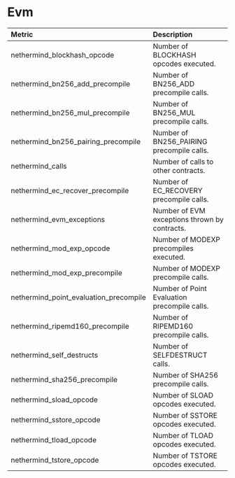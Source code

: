 # Evm

| Metric | Description |
| :--- | :--- |
| nethermind_blockhash_opcode | Number of BLOCKHASH opcodes executed. |
| nethermind_bn256_add_precompile | Number of BN256_ADD precompile calls. |
| nethermind_bn256_mul_precompile | Number of BN256_MUL precompile calls. |
| nethermind_bn256_pairing_precompile | Number of BN256_PAIRING precompile calls. |
| nethermind_calls | Number of calls to other contracts. |
| nethermind_ec_recover_precompile | Number of EC_RECOVERY precompile calls. |
| nethermind_evm_exceptions | Number of EVM exceptions thrown by contracts. |
| nethermind_mod_exp_opcode | Number of MODEXP precompiles executed. |
| nethermind_mod_exp_precompile | Number of MODEXP precompile calls. |
| nethermind_point_evaluation_precompile | Number of Point Evaluation precompile calls. |
| nethermind_ripemd160_precompile | Number of RIPEMD160 precompile calls. |
| nethermind_self_destructs | Number of SELFDESTRUCT calls. |
| nethermind_sha256_precompile | Number of SHA256 precompile calls. |
| nethermind_sload_opcode | Number of SLOAD opcodes executed. |
| nethermind_sstore_opcode | Number of SSTORE opcodes executed. |
| nethermind_tload_opcode | Number of TLOAD opcodes executed. |
| nethermind_tstore_opcode | Number of TSTORE opcodes executed. |
